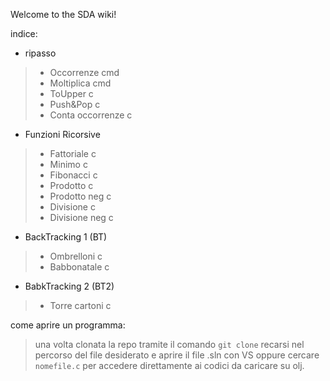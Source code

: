 Welcome to the SDA wiki!

indice:
* ripasso
> * Occorrenze cmd
> * Moltiplica cmd
> * ToUpper c
> * Push&Pop c
> * Conta occorrenze c
* Funzioni Ricorsive
> * Fattoriale c
> * Minimo c
> * Fibonacci c
> * Prodotto c
> * Prodotto neg c
> * Divisione c
> * Divisione neg c
* BackTracking 1 (BT)
> * Ombrelloni c
> * Babbonatale c
* BabkTracking 2 (BT2) 
> * Torre cartoni c

come aprire un programma:
> una volta clonata la repo tramite il comando `git clone` recarsi nel percorso del file desiderato e aprire il file .sln con VS oppure cercare `nomefile.c` per accedere direttamente ai codici da caricare su olj.

